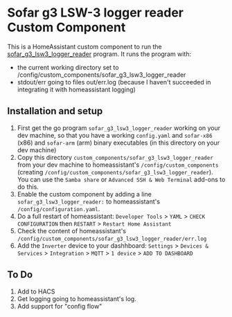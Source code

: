 # Sofar g3 LSW-3 logger reader Custom Component

This is a HomeAssistant custom component to run the [sofar_g3_lsw3_logger_reader](../../README.md) program.
It runs the program with:
  - the current working directory set to /config/custom_components/sofar_g3_lsw3_logger_reader
  - stdout/err going to files out/err.log (because I haven't succeeded in integrating it with homeassistant logging)

## Installation and setup

1. First get the go program `sofar_g3_lsw3_logger_reader` working on your dev machine, so that you have a working `config.yaml` and `sofar-x86` (x86) and `sofar-arm` (arm) binary executables (in this directory on your dev machine)
2. Copy this directory `custom_components/sofar_g3_lsw3_logger_reader` from your dev machine to homeassistant's `/config/custom_components` 
(creating `/config/custom_components/sofar_g3_lsw3_logger_reader`). 
You can use the `Samba share` or `Advanced SSH & Web Terminal` add-ons to do this.
3. Enable the custom component by adding a line `sofar_g3_lsw3_logger_reader:` to homeassistant's `/config/configuration.yaml`.
4. Do a full restart of homeassistant: `Developer Tools` > `YAML` > `CHECK CONFIGURATION` then `RESTART` > `Restart Home Assistant`
5. Check the content of homeassistant's `/config/custom_components/sofar_g3_lsw3_logger_reader/err.log`
6. Add the `Inverter` device to your dashhboard: `Settings` > `Devices & Services` > `Integration` > `MQTT` > `1 device` > `ADD TO DASHBOARD`

## To Do

1. Add to HACS
2. Get logging going to homeassistant's log.
3. Add support for "config flow" 
